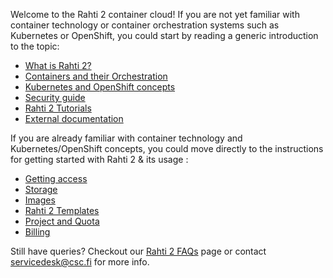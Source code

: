 Welcome to the Rahti 2 container cloud! If you are not yet
familiar with container technology or container orchestration systems such as
Kubernetes or OpenShift, you could start by reading a generic introduction to
the topic:

  * [What is Rahti 2?](rahti-what-is.md)
  * [Containers and their Orchestration](containers.md)
  * [Kubernetes and OpenShift concepts](concepts.md)
  * [Security guide](security-guide.md)
  * [Rahti 2 Tutorials](../tutorials/index.md)
  * [External documentation ](ext_docs.md)

If you are already familiar with container technology and Kubernetes/OpenShift concepts,
you could move directly to the instructions for getting started with Rahti 2 & its usage :

  * [Getting access](access.md)
  * [Storage](storage/index.md)
  * [Images](images/overview.md)
  * [Rahti 2 Templates](catalog-docs.md)
  * [Project and Quota](usage/projects_and_quota.md)
  * [Billing](billing.md)

Still have queries? Checkout our [Rahti 2 FAQs](../../support/faq/index.md#rahti-2) page or contact <servicedesk@csc.fi> for more info.
